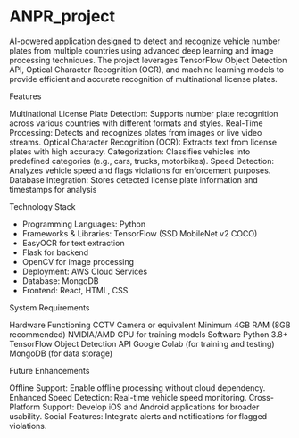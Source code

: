 # ANPR_project

AI-powered application designed to detect and recognize vehicle number plates from multiple countries using advanced deep learning and image processing techniques. The project leverages TensorFlow Object Detection API, Optical Character Recognition (OCR), and machine learning models to provide efficient and accurate recognition of multinational license plates.

Features

Multinational License Plate Detection: Supports number plate recognition across various countries with different formats and styles.
Real-Time Processing: Detects and recognizes plates from images or live video streams.
Optical Character Recognition (OCR): Extracts text from license plates with high accuracy.
Categorization: Classifies vehicles into predefined categories (e.g., cars, trucks, motorbikes).
Speed Detection: Analyzes vehicle speed and flags violations for enforcement purposes.
Database Integration: Stores detected license plate information and timestamps for analysis

Technology Stack

- Programming Languages: Python
- Frameworks & Libraries: TensorFlow (SSD MobileNet v2 COCO)
- EasyOCR for text extraction
- Flask for backend
- OpenCV for image processing
- Deployment: AWS Cloud Services
- Database: MongoDB
- Frontend: React, HTML, CSS


System Requirements

Hardware
Functioning CCTV Camera or equivalent
Minimum 4GB RAM (8GB recommended)
NVIDIA/AMD GPU for training models
Software
Python 3.8+
TensorFlow Object Detection API
Google Colab (for training and testing)
MongoDB (for data storage)

Future Enhancements

Offline Support: Enable offline processing without cloud dependency.
Enhanced Speed Detection: Real-time vehicle speed monitoring.
Cross-Platform Support: Develop iOS and Android applications for broader usability.
Social Features: Integrate alerts and notifications for flagged violations.







